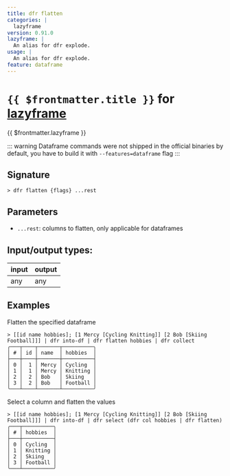```yaml
---
title: dfr flatten
categories: |
  lazyframe
version: 0.91.0
lazyframe: |
  An alias for dfr explode.
usage: |
  An alias for dfr explode.
feature: dataframe
---
```

<!-- This file is automatically generated. Please edit the command in https://github.com/nushell/nushell instead. -->

# `{{ $frontmatter.title }}` for [lazyframe](/commands/categories/lazyframe.md)

<div class='command-title'>{{ $frontmatter.lazyframe }}</div>


::: warning
Dataframe commands were not shipped in the official binaries by default, you have to build it with `--features=dataframe` flag
:::
## Signature

```> dfr flatten {flags} ...rest```

## Parameters

 -  `...rest`: columns to flatten, only applicable for dataframes


## Input/output types:

| input | output |
| ----- | ------ |
| any   | any    |

## Examples

Flatten the specified dataframe
```nu
> [[id name hobbies]; [1 Mercy [Cycling Knitting]] [2 Bob [Skiing Football]]] | dfr into-df | dfr flatten hobbies | dfr collect
╭───┬────┬───────┬──────────╮
│ # │ id │ name  │ hobbies  │
├───┼────┼───────┼──────────┤
│ 0 │  1 │ Mercy │ Cycling  │
│ 1 │  1 │ Mercy │ Knitting │
│ 2 │  2 │ Bob   │ Skiing   │
│ 3 │  2 │ Bob   │ Football │
╰───┴────┴───────┴──────────╯

```

Select a column and flatten the values
```nu
> [[id name hobbies]; [1 Mercy [Cycling Knitting]] [2 Bob [Skiing Football]]] | dfr into-df | dfr select (dfr col hobbies | dfr flatten)
╭───┬──────────╮
│ # │ hobbies  │
├───┼──────────┤
│ 0 │ Cycling  │
│ 1 │ Knitting │
│ 2 │ Skiing   │
│ 3 │ Football │
╰───┴──────────╯

```
